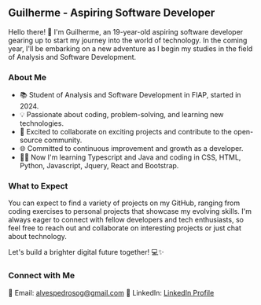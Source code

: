 ## Guilherme - Aspiring Software Developer

Hello there! 👋 I'm Guilherme, an 19-year-old aspiring software developer gearing up to start my journey into the world of technology. In the coming year, I'll be embarking on a new adventure as I begin my studies in the field of Analysis and Software Development.

### About Me
- 📚 Student of Analysis and Software Development in FIAP, started in 2024.
- 💡 Passionate about coding, problem-solving, and learning new technologies.
- 🌟 Excited to collaborate on exciting projects and contribute to the open-source community.
- 🌐 Committed to continuous improvement and growth as a developer.
-  👨‍💻 Now I'm learning Typescript and Java and coding in CSS, HTML, Python, Javascript, Jquery, React and Bootstrap.

### What to Expect

You can expect to find a variety of projects on my GitHub, ranging from coding exercises to personal projects that showcase my evolving skills. I'm always eager to connect with fellow developers and tech enthusiasts, so feel free to reach out and collaborate on interesting projects or just chat about technology.

Let's build a brighter digital future together! 💻✨

### Connect with Me

📧 Email: [alvespedrosog@gmail.com](mailto:alvespedrosog@gmail.com)
🔗 LinkedIn: [LinkedIn Profile](https://www.linkedin.com/in/guilherme-alves-pedroso-8474aa276/)



